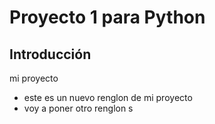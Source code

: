 # Proyecto 1 para Python
## Introducción
mi proyecto

* este es un nuevo renglon de mi proyecto
* voy a poner otro renglon
s